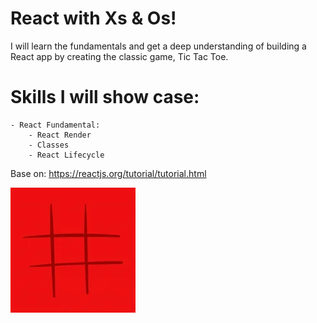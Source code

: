 # React with Xs & Os!

I will learn the fundamentals and get a deep understanding of building a React app by creating the classic game, Tic Tac Toe. 

# Skills I will show case: 

    - React Fundamental: 
        - React Render
        - Classes
        - React Lifecycle


Base on: https://reactjs.org/tutorial/tutorial.html




![](./img/tictactoe.webp)


